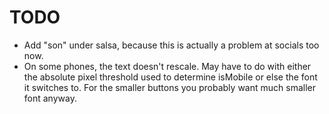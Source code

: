 # TODO
- Add "son" under salsa, because this is actually a problem at socials too now.
- On some phones, the text doesn't rescale. May have to do with either the absolute pixel threshold used to determine isMobile or else the font it switches to. For the smaller buttons you probably want much smaller font anyway.
